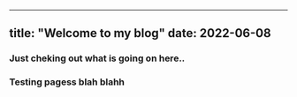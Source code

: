 
---
title: "Welcome to my blog"
date: 2022-06-08
---

### Just cheking out what is going on here..

### Testing pagess blah blahh
